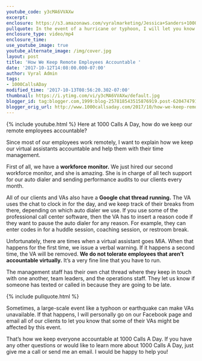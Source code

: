 ```yaml
---
youtube_code: y3cMA6VVAXw
excerpt:
enclosure: https://s3.amazonaws.com/vyralmarketing/Jessica+Sanders+1000CallsADay/1000+Calls+A+Day+Keeping+remote+employees+accountable.mp4
pullquote: In the event of a hurricane or typhoon, I will let you know why your VA isn’t available.
enclosure_type: video/mp4
enclosure_time:
use_youtube_image: true
youtube_alternate_image: /img/cover.jpg
layout: post
title: 'How We Keep Remote Employees Accountable '
date: '2017-10-12T14:08:00.000-07:00'
author: Vyral Admin
tags:
- 1000CallsADay
modified_time: '2017-10-13T08:56:20.302-07:00'
thumbnail: https://i.ytimg.com/vi/y3cMA6VVAXw/default.jpg
blogger_id: tag:blogger.com,1999:blog-257818543515876919.post-6204747916944865149
blogger_orig_url: http://www.1000callsaday.com/2017/10/how-we-keep-remote-employees-accountable.html
---
```

{% include youtube.html %}
Here at 1000 Calls A Day, how do we keep our remote employees accountable?

Since most of our employees work remotely, I want to explain how we keep our virtual assistants accountable and help them with their time management.

First of all, we have a **workforce monitor.** We just hired our second workforce monitor, and she is amazing. She is in charge of all tech support for our auto dialer and sending performance audits to our clients every month.

All of our clients and VAs also have a **Google chat thread running.** The VA uses the chat to clock in for the day, and we keep track of their breaks from there, depending on which auto dialer we use. If you use some of the professional call center software, then the VA has to insert a reason code if they want to pause the auto dialer for any reason. For example, they can enter codes in for a huddle session, coaching session, or restroom break.

Unfortunately, there are times when a virtual assistant goes MIA. When that happens for the first time, we issue a verbal warning. If it happens a second time, the VA will be removed. **We do not tolerate employees that aren’t accountable virtually.** It’s a very fine line that you have to run.

The management staff has their own chat thread where they keep in touch with one another, team leaders, and the operations staff. They let us know if someone has texted or called in because they are going to be late.

{% include pullquote.html %}

Sometimes, a large-scale event like a typhoon or earthquake can make VAs unavailable. If that happens, I will personally go on our Facebook page and email all of our clients to let you know that some of their VAs might be affected by this event.

That’s how we keep everyone accountable at 1000 Calls A Day. If you have any other questions or would like to learn more about 1000 Calls A Day, just give me a call or send me an email. I would be happy to help you!
